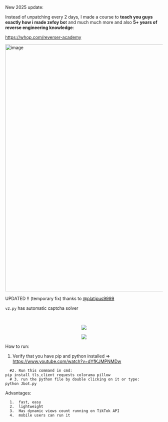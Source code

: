 New 2025 update:

Instead of unpatching every 2 days, I made a course to **teach you guys exactly how i made zefoy bo**t and much much more and also **5+ years of reverse engineering knowledge**:

https://whop.com/reverser-academy

<img width="790" alt="image" src="https://github.com/user-attachments/assets/36b54b7f-e9b7-48ce-825e-65d7dbdf0dad" />


UPDATED !! (temporary fix) thanks to [@platipus9999](https://github.com/platipus9999)

`v2.py` has automatic captcha solver


&emsp;

<p align="center"> 
<img src="https://user-images.githubusercontent.com/98614666/218313368-e8b3613c-6639-4922-95ac-c23bbcdffdf1.png"></img>
</p>
<p align="center"> 
<img src="https://user-images.githubusercontent.com/98614666/218313369-31f5049c-0dd4-4eca-b323-cccc3436a418.png"></img>
</p>


How to run:
  1. Verify that you have pip and python installed => https://www.youtube.com/watch?v=dYfKJMPNMDw
```
  #2. Run this command in cmd:
pip install tls_client requests colorama pillow
  # 3. run the python file by double clicking on it or type:
python Jbot.py
```

Advantages:
```
  1.  fast, easy
  2.  lightweight
  3.  Has dynamic views count running on TikTok API
  4.  mobile users can run it
```
